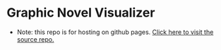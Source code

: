 # Graphic Novel Visualizer
- Note: this repo is for hosting on github pages. [Click here to visit the source repo.](https://github.com/David-Saperstein/graphic-novel-src)
